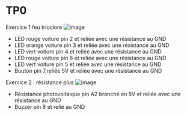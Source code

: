 # TP0
Exercice 1 feu tricolore
![image](https://github.com/Lial-Fiscelli/TP0/assets/154502501/6ec1c196-9015-437a-8f9c-74ea910770bb)

- LED rouge voiture pin 2 et reliée avec une résistance au GND
- LED orange voiture pin 3 et  reliée avec une résistance au GND 
- LED vert voiture pin 4 et  reliée avec une résistance au GND
- LED rouge voiture pin 6 et  reliée avec une résistance au GND
- LED vert voiture pin 5 et  reliée avec une résistance au GND
- Bouton pin 7,reliée 5V et  reliée avec une résistance au GND

Exercice 2 : résistance plus 
![image](https://github.com/Lial-Fiscelli/TP0/assets/154502501/e5dca6a8-7564-4ad1-a354-b982fd69eaa6)
- Résistance photovoitaique pin A2 branché en 5V et reliée avec une résistance au GND
- Buzzer pin 8 et relié au GND
